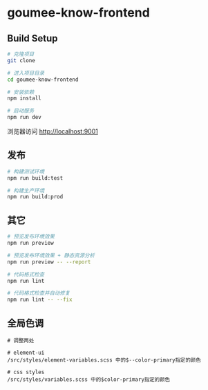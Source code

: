 # goumee-know-frontend

## Build Setup

```bash
# 克隆项目
git clone 

# 进入项目目录
cd goumee-know-frontend

# 安装依赖
npm install

# 启动服务
npm run dev
```

浏览器访问 [http://localhost:9001](http://localhost:9001)

## 发布

```bash
# 构建测试环境
npm run build:test

# 构建生产环境
npm run build:prod
```

## 其它

```bash
# 预览发布环境效果
npm run preview

# 预览发布环境效果 + 静态资源分析
npm run preview -- --report

# 代码格式检查
npm run lint

# 代码格式检查并自动修复
npm run lint -- --fix
```

## 全局色调

```
# 调整两处

# element-ui
/src/styles/element-variables.scss 中的$--color-primary指定的颜色

# css styles
/src/styles/variables.scss 中的$color-primary指定的颜色
```

